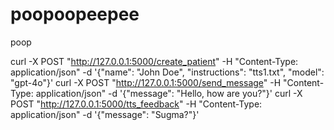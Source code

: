 # poopoopeepee

poop

curl -X POST "http://127.0.0.1:5000/create_patient" -H "Content-Type: application/json" -d '{"name": "John Doe", "instructions": "tts1.txt", "model": "gpt-4o"}'
curl -X POST "http://127.0.0.1:5000/send_message" -H "Content-Type: application/json" -d '{"message": "Hello, how are you?"}'
curl -X POST "http://127.0.0.1:5000/tts_feedback" -H "Content-Type: application/json" -d '{"message": "Sugma?"}'
